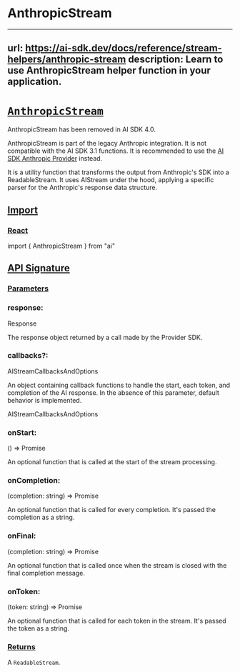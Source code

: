 # AnthropicStream


---
url: https://ai-sdk.dev/docs/reference/stream-helpers/anthropic-stream
description: Learn to use AnthropicStream helper function in your application.
---


# [`AnthropicStream`](#anthropicstream)


AnthropicStream has been removed in AI SDK 4.0.

AnthropicStream is part of the legacy Anthropic integration. It is not compatible with the AI SDK 3.1 functions. It is recommended to use the [AI SDK Anthropic Provider](/providers/ai-sdk-providers/anthropic) instead.

It is a utility function that transforms the output from Anthropic's SDK into a ReadableStream. It uses AIStream under the hood, applying a specific parser for the Anthropic's response data structure.


## [Import](#import)



### [React](#react)


import { AnthropicStream } from "ai"


## [API Signature](#api-signature)



### [Parameters](#parameters)



### response:


Response

The response object returned by a call made by the Provider SDK.


### callbacks?:


AIStreamCallbacksAndOptions

An object containing callback functions to handle the start, each token, and completion of the AI response. In the absence of this parameter, default behavior is implemented.

AIStreamCallbacksAndOptions


### onStart:


() => Promise<void>

An optional function that is called at the start of the stream processing.


### onCompletion:


(completion: string) => Promise<void>

An optional function that is called for every completion. It's passed the completion as a string.


### onFinal:


(completion: string) => Promise<void>

An optional function that is called once when the stream is closed with the final completion message.


### onToken:


(token: string) => Promise<void>

An optional function that is called for each token in the stream. It's passed the token as a string.


### [Returns](#returns)


A `ReadableStream`.
